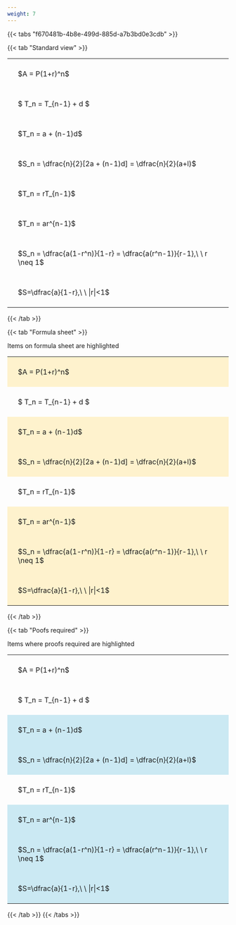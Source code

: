 ```yaml
---
weight: 7
---
```


{{< tabs "f670481b-4b8e-499d-885d-a7b3bd0e3cdb" >}}

{{< tab "Standard view" >}}

<style type="text/css">
#T_d8f18 th.col_heading {
  text-align: left;
  font-size: 1em;
}
#T_d8f18 td {
  text-align: left;
  font-size: 1em;
  padding: 1.5em;
}
</style>
<table id="T_d8f18">
  <thead>
  </thead>
  <tbody>
    <tr>
      <td id="T_d8f18_row0_col0" class="data row0 col0" >$A = P(1+r)^n$</td>
    </tr>
    <tr>
      <td id="T_d8f18_row1_col0" class="data row1 col0" >$ T_n = T_{n-1} + d $</td>
    </tr>
    <tr>
      <td id="T_d8f18_row2_col0" class="data row2 col0" >$T_n = a + (n-1)d$</td>
    </tr>
    <tr>
      <td id="T_d8f18_row3_col0" class="data row3 col0" >$S_n = \dfrac{n}{2}[2a + (n-1)d] = \dfrac{n}{2}(a+l)$</td>
    </tr>
    <tr>
      <td id="T_d8f18_row4_col0" class="data row4 col0" >$T_n = rT_{n-1}$</td>
    </tr>
    <tr>
      <td id="T_d8f18_row5_col0" class="data row5 col0" >$T_n = ar^{n-1}$</td>
    </tr>
    <tr>
      <td id="T_d8f18_row6_col0" class="data row6 col0" >$S_n = \dfrac{a(1-r^n)}{1-r} = \dfrac{a(r^n-1)}{r-1},\ \  r \neq 1$</td>
    </tr>
    <tr>
      <td id="T_d8f18_row7_col0" class="data row7 col0" >$S=\dfrac{a}{1-r},\ \ |r|<1$</td>
    </tr>
  </tbody>
</table>
{{< /tab >}}

{{< tab "Formula sheet" >}}

Items on formula sheet are highlighted 
<br>
<style type="text/css">
#T_db832 th.col_heading {
  text-align: left;
  font-size: 1em;
}
#T_db832 td {
  text-align: left;
  font-size: 1em;
  padding: 1.5em;
}
#T_db832_row0_col0, #T_db832_row2_col0, #T_db832_row3_col0, #T_db832_row5_col0, #T_db832_row6_col0, #T_db832_row7_col0 {
  background-color: rgba(255,194,10, 0.2);
}
#T_db832_row1_col0, #T_db832_row4_col0 {
  background-color: rgba(0,0,0,0);
}
</style>
<table id="T_db832">
  <thead>
  </thead>
  <tbody>
    <tr>
      <td id="T_db832_row0_col0" class="data row0 col0" >$A = P(1+r)^n$</td>
    </tr>
    <tr>
      <td id="T_db832_row1_col0" class="data row1 col0" >$ T_n = T_{n-1} + d $</td>
    </tr>
    <tr>
      <td id="T_db832_row2_col0" class="data row2 col0" >$T_n = a + (n-1)d$</td>
    </tr>
    <tr>
      <td id="T_db832_row3_col0" class="data row3 col0" >$S_n = \dfrac{n}{2}[2a + (n-1)d] = \dfrac{n}{2}(a+l)$</td>
    </tr>
    <tr>
      <td id="T_db832_row4_col0" class="data row4 col0" >$T_n = rT_{n-1}$</td>
    </tr>
    <tr>
      <td id="T_db832_row5_col0" class="data row5 col0" >$T_n = ar^{n-1}$</td>
    </tr>
    <tr>
      <td id="T_db832_row6_col0" class="data row6 col0" >$S_n = \dfrac{a(1-r^n)}{1-r} = \dfrac{a(r^n-1)}{r-1},\ \  r \neq 1$</td>
    </tr>
    <tr>
      <td id="T_db832_row7_col0" class="data row7 col0" >$S=\dfrac{a}{1-r},\ \ |r|<1$</td>
    </tr>
  </tbody>
</table>
{{< /tab >}}

{{< tab "Poofs required" >}}

Items where proofs required are highlighted 
<br>
<style type="text/css">
#T_81ad4 th.col_heading {
  text-align: left;
  font-size: 1em;
}
#T_81ad4 td {
  text-align: left;
  font-size: 1em;
  padding: 1.5em;
}
#T_81ad4_row0_col0, #T_81ad4_row1_col0, #T_81ad4_row4_col0 {
  background-color: rgba(0,0,0,0);
}
#T_81ad4_row2_col0, #T_81ad4_row3_col0, #T_81ad4_row5_col0, #T_81ad4_row6_col0, #T_81ad4_row7_col0 {
  background-color: rgba(0,150,200, 0.2);
}
</style>
<table id="T_81ad4">
  <thead>
  </thead>
  <tbody>
    <tr>
      <td id="T_81ad4_row0_col0" class="data row0 col0" >$A = P(1+r)^n$</td>
    </tr>
    <tr>
      <td id="T_81ad4_row1_col0" class="data row1 col0" >$ T_n = T_{n-1} + d $</td>
    </tr>
    <tr>
      <td id="T_81ad4_row2_col0" class="data row2 col0" >$T_n = a + (n-1)d$</td>
    </tr>
    <tr>
      <td id="T_81ad4_row3_col0" class="data row3 col0" >$S_n = \dfrac{n}{2}[2a + (n-1)d] = \dfrac{n}{2}(a+l)$</td>
    </tr>
    <tr>
      <td id="T_81ad4_row4_col0" class="data row4 col0" >$T_n = rT_{n-1}$</td>
    </tr>
    <tr>
      <td id="T_81ad4_row5_col0" class="data row5 col0" >$T_n = ar^{n-1}$</td>
    </tr>
    <tr>
      <td id="T_81ad4_row6_col0" class="data row6 col0" >$S_n = \dfrac{a(1-r^n)}{1-r} = \dfrac{a(r^n-1)}{r-1},\ \  r \neq 1$</td>
    </tr>
    <tr>
      <td id="T_81ad4_row7_col0" class="data row7 col0" >$S=\dfrac{a}{1-r},\ \ |r|<1$</td>
    </tr>
  </tbody>
</table>
{{< /tab >}}
{{< /tabs >}}
